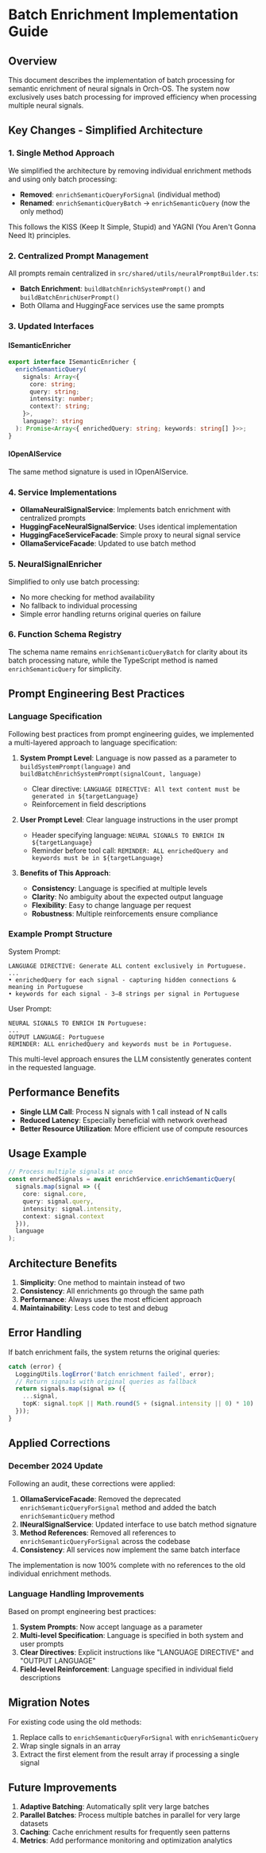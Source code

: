 # Batch Enrichment Implementation Guide

## Overview

This document describes the implementation of batch processing for semantic enrichment of neural signals in Orch-OS. The system now exclusively uses batch processing for improved efficiency when processing multiple neural signals.

## Key Changes - Simplified Architecture

### 1. Single Method Approach

We simplified the architecture by removing individual enrichment methods and using only batch processing:

- **Removed**: `enrichSemanticQueryForSignal` (individual method)
- **Renamed**: `enrichSemanticQueryBatch` → `enrichSemanticQuery` (now the only method)

This follows the KISS (Keep It Simple, Stupid) and YAGNI (You Aren't Gonna Need It) principles.

### 2. Centralized Prompt Management

All prompts remain centralized in `src/shared/utils/neuralPromptBuilder.ts`:

- **Batch Enrichment**: `buildBatchEnrichSystemPrompt()` and `buildBatchEnrichUserPrompt()`
- Both Ollama and HuggingFace services use the same prompts

### 3. Updated Interfaces

#### ISemanticEnricher
```typescript
export interface ISemanticEnricher {
  enrichSemanticQuery(
    signals: Array<{
      core: string;
      query: string;
      intensity: number;
      context?: string;
    }>,
    language?: string
  ): Promise<Array<{ enrichedQuery: string; keywords: string[] }>>;
}
```

#### IOpenAIService
The same method signature is used in IOpenAIService.

### 4. Service Implementations

- **OllamaNeuralSignalService**: Implements batch enrichment with centralized prompts
- **HuggingFaceNeuralSignalService**: Uses identical implementation
- **HuggingFaceServiceFacade**: Simple proxy to neural signal service
- **OllamaServiceFacade**: Updated to use batch method

### 5. NeuralSignalEnricher

Simplified to only use batch processing:
- No more checking for method availability
- No fallback to individual processing
- Simple error handling returns original queries on failure

### 6. Function Schema Registry

The schema name remains `enrichSemanticQueryBatch` for clarity about its batch processing nature, while the TypeScript method is named `enrichSemanticQuery` for simplicity.

## Prompt Engineering Best Practices

### Language Specification

Following best practices from prompt engineering guides, we implemented a multi-layered approach to language specification:

1. **System Prompt Level**: Language is now passed as a parameter to `buildSystemPrompt(language)` and `buildBatchEnrichSystemPrompt(signalCount, language)`
   - Clear directive: `LANGUAGE DIRECTIVE: All text content must be generated in ${targetLanguage}`
   - Reinforcement in field descriptions

2. **User Prompt Level**: Clear language instructions in the user prompt
   - Header specifying language: `NEURAL SIGNALS TO ENRICH IN ${targetLanguage}`
   - Reminder before tool call: `REMINDER: ALL enrichedQuery and keywords must be in ${targetLanguage}`

3. **Benefits of This Approach**:
   - **Consistency**: Language is specified at multiple levels
   - **Clarity**: No ambiguity about the expected output language
   - **Flexibility**: Easy to change language per request
   - **Robustness**: Multiple reinforcements ensure compliance

### Example Prompt Structure

System Prompt:
```
LANGUAGE DIRECTIVE: Generate ALL content exclusively in Portuguese.
...
• enrichedQuery for each signal - capturing hidden connections & meaning in Portuguese
• keywords for each signal - 3–8 strings per signal in Portuguese
```

User Prompt:
```
NEURAL SIGNALS TO ENRICH IN Portuguese:
...
OUTPUT LANGUAGE: Portuguese
REMINDER: ALL enrichedQuery and keywords must be in Portuguese.
```

This multi-level approach ensures the LLM consistently generates content in the requested language.

## Performance Benefits

- **Single LLM Call**: Process N signals with 1 call instead of N calls
- **Reduced Latency**: Especially beneficial with network overhead
- **Better Resource Utilization**: More efficient use of compute resources

## Usage Example

```typescript
// Process multiple signals at once
const enrichedSignals = await enrichService.enrichSemanticQuery(
  signals.map(signal => ({
    core: signal.core,
    query: signal.query,
    intensity: signal.intensity,
    context: signal.context
  })),
  language
);
```

## Architecture Benefits

1. **Simplicity**: One method to maintain instead of two
2. **Consistency**: All enrichments go through the same path
3. **Performance**: Always uses the most efficient approach
4. **Maintainability**: Less code to test and debug

## Error Handling

If batch enrichment fails, the system returns the original queries:
```typescript
catch (error) {
  LoggingUtils.logError('Batch enrichment failed', error);
  // Return signals with original queries as fallback
  return signals.map(signal => ({
    ...signal,
    topK: signal.topK || Math.round(5 + (signal.intensity || 0) * 10)
  }));
}
```

## Applied Corrections

### December 2024 Update

Following an audit, these corrections were applied:

1. **OllamaServiceFacade**: Removed the deprecated `enrichSemanticQueryForSignal` method and added the batch `enrichSemanticQuery` method
2. **INeuralSignalService**: Updated interface to use batch method signature
3. **Method References**: Removed all references to `enrichSemanticQueryForSignal` across the codebase
4. **Consistency**: All services now implement the same batch interface

The implementation is now 100% complete with no references to the old individual enrichment methods.

### Language Handling Improvements

Based on prompt engineering best practices:

1. **System Prompts**: Now accept language as a parameter
2. **Multi-level Specification**: Language is specified in both system and user prompts
3. **Clear Directives**: Explicit instructions like "LANGUAGE DIRECTIVE" and "OUTPUT LANGUAGE"
4. **Field-level Reinforcement**: Language specified in individual field descriptions

## Migration Notes

For existing code using the old methods:
1. Replace calls to `enrichSemanticQueryForSignal` with `enrichSemanticQuery` 
2. Wrap single signals in an array
3. Extract the first element from the result array if processing a single signal

## Future Improvements

1. **Adaptive Batching**: Automatically split very large batches
2. **Parallel Batches**: Process multiple batches in parallel for very large datasets
3. **Caching**: Cache enrichment results for frequently seen patterns
4. **Metrics**: Add performance monitoring and optimization analytics 